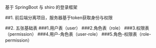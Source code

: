 基于 SpringBoot 与 shiro 的登录框架

##1. 前后端分离项目，服务器基于token获取身份与权限

##2. 五张基础表
  ###1.用户表（user）
  ###2.角色表（role）
  ###3.权限表（permission）
  ###4.用户-角色表（user-role）
  ###5.角色-权限表（role-permission）

